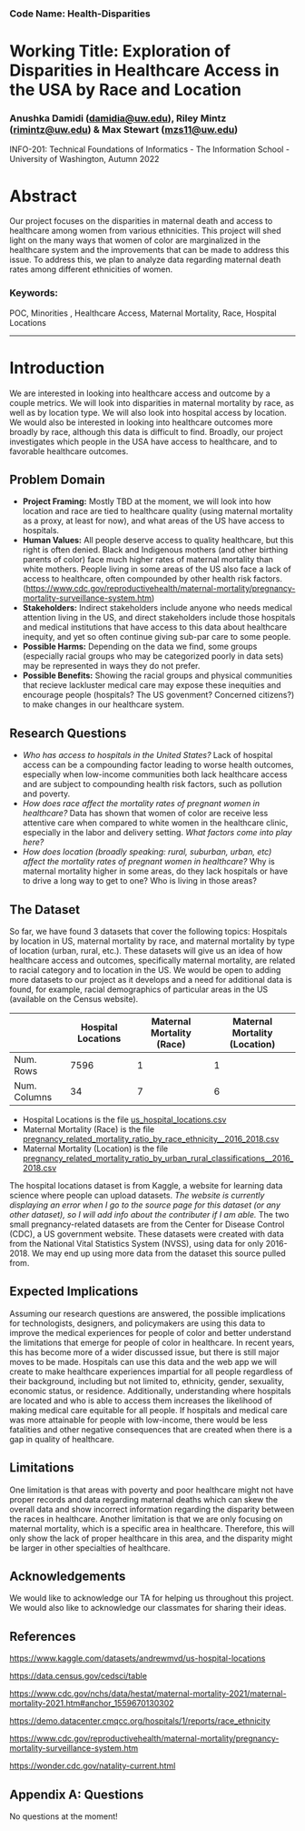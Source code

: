 ### Code Name: Health-Disparities

# Working Title: Exploration of Disparities in Healthcare Access in the USA by Race and Location
### Anushka Damidi (damidia@uw.edu), Riley Mintz (rimintz@uw.edu) & Max Stewart (mzs11@uw.edu)
INFO-201: Technical Foundations of Informatics - The Information School - University of Washington, Autumn 2022

# Abstract
Our project focuses on the disparities in maternal death and access to healthcare among women from various ethnicities. This project will shed light on the many ways that women of color are marginalized in the healthcare system and the improvements that can be made to address this issue. To address this, we plan to analyze data regarding maternal death rates among different ethnicities of women. 

### Keywords:
POC, Minorities , Healthcare Access, Maternal Mortality, Race, Hospital Locations

---

# Introduction
We are interested in looking into healthcare access and outcome by a couple metrics. We will look into disparities in maternal mortality by race, as well as by location type. We will also  look into hospital access by location. We would also be interested in looking into healthcare outcomes more broadly by race, although this data is difficult to find. Broadly, our project investigates which people in the USA have access to healthcare, and to favorable healthcare outcomes. 

## Problem Domain
- **Project Framing:** Mostly TBD at the moment, we will look into how location and race are tied to healthcare quality (using maternal mortality as a proxy, at least for now), and what areas of the US have access to hospitals. 
- **Human Values:** All people deserve access to quality healthcare, but this right is often denied. Black and Indigenous mothers (and other birthing parents of color) face much higher rates of maternal mortality than white mothers. People living in some areas of the US also face a lack of access to healthcare, often compounded by other health risk factors.(https://www.cdc.gov/reproductivehealth/maternal-mortality/pregnancy-mortality-surveillance-system.htm)
- **Stakeholders:** Indirect stakeholders include anyone who needs medical attention living in the US, and direct stakeholders include those hospitals and medical institutions that have access to this data about healthcare inequity, and yet so often continue giving sub-par care to some people. 
- **Possible Harms:** Depending on the data we find, some groups (especially racial groups who may be categorized poorly in data sets) may be represented in ways they do not prefer. 
- **Possible Benefits:** Showing the racial groups and physical communities that recieve lackluster medical care may expose these inequities and encourage people (hospitals? The US govenment? Concerned citizens?) to make changes in our healthcare system.

## Research Questions
- *Who has access to hospitals in the United States?* Lack of hospital access can be a compounding factor leading to worse health outcomes, especially when low-income communities both lack healthcare access and are subject to compounding health risk factors, such as pollution and poverty.
- *How does race affect the mortality rates of pregnant women in healthcare?* Data has shown that women of color are receive less attentive care when compared to white women in the healthcare clinic, especially in the labor and delivery setting. *What factors come into play here?*
- *How does location (broadly speaking: rural, suburban, urban, etc) affect the mortality rates of pregnant women in healthcare?* Why is maternal mortality higher in some areas, do they lack hospitals or have to drive a long way to get to one? Who is living in those areas?

## The Dataset
So far, we have found 3 datasets that cover the following topics: Hospitals by location in US, maternal mortality by race, and maternal mortality by type of location (urban, rural, etc.). These datasets will give us an idea of how healthcare access and outcomes, specifically maternal mortality, are related to racial category and to location in the US. We would be open to adding more datasets to our project as it develops and a need for additional data is found, for example, racial demographics of particular areas in the US (available on the Census website).

|   | Hospital Locations  | Maternal Mortality (Race)  | Maternal Mortality (Location)  | 
| --- | --- | --- | --- |
| Num. Rows  | 7596  | 1  | 1  |
| Num. Columns  | 34  | 7  | 6  |

- Hospital Locations is the file [us_hospital_locations.csv](https://www.kaggle.com/datasets/andrewmvd/us-hospital-locations)
- Maternal Mortality (Race) is the file [pregnancy_related_mortality_ratio_by_race_ethnicity__2016_2018.csv](https://www.cdc.gov/reproductivehealth/maternal-mortality/pregnancy-mortality-surveillance-system.htm)
- Maternal Mortality (Location) is the file [pregnancy_related_mortality_ratio_by_urban_rural_classifications__2016_2018.csv](https://www.cdc.gov/reproductivehealth/maternal-mortality/pregnancy-mortality-surveillance-system.htm)

The hospital locations dataset is from Kaggle, a website for learning data science where people can upload datasets. *The website is currently displaying an error when I go to the source page for this dataset (or any other dataset), so I will add info about the contributer if I am able.* The two small pregnancy-related datasets are from the Center for Disease Control (CDC), a US government website. These datasets were created with data from the National Vital Statistics System (NVSS), using data for only 2016-2018. We may end up using more data from the dataset this source pulled from. 

## Expected Implications
Assuming our research questions are answered, the possible implications for technologists, designers, and policymakers are using this data to improve the medical experiences for people of color and better understand the limitations that emerge for people of color in healthcare. In recent years, this has become more of a wider discussed issue, but there is still major moves to be made. Hospitals can use this data and the web app we will create to make healthcare experiences impartial for all people regardless of their background, including but not limited to, ethnicity, gender, sexuality, economic status, or residence. Additionally, understanding where hospitals are located and who is able to access them increases the likelihood of making medical care equitable for all people. If hospitals and medical care was more attainable for people with low-income, there would be less fatalities and other negative consequences that are created when there is a gap in quality of healthcare. 

## Limitations
One limitation is that areas with poverty and poor healthcare might not have proper records and data regarding maternal deaths which can skew the overall data and show incorrect information regarding the disparity between the races in healthcare. Another limitation is that we are only focusing on maternal mortality, which is a specific area in healthcare. Therefore, this will only show the lack of proper healthcare in this area, and the disparity might be larger in other specialties of healthcare. 

## Acknowledgements
We would like to acknowledge our TA for helping us throughout this project. We would also like to acknowledge our classmates for sharing their ideas. 

## References

https://www.kaggle.com/datasets/andrewmvd/us-hospital-locations

https://data.census.gov/cedsci/table

https://www.cdc.gov/nchs/data/hestat/maternal-mortality-2021/maternal-mortality-2021.htm#anchor_1559670130302

https://demo.datacenter.cmqcc.org/hospitals/1/reports/race_ethnicity 

https://www.cdc.gov/reproductivehealth/maternal-mortality/pregnancy-mortality-surveillance-system.htm

https://wonder.cdc.gov/natality-current.html


## Appendix A: Questions
No questions at the moment!
